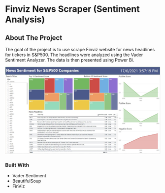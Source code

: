 # Finviz News Scraper (Sentiment Analysis)
 
<!-- ABOUT THE PROJECT -->
## About The Project
The goal of the project is to use scrape Finviz website for news headlines for tickers in S&P500. The headlines were analyzed using the Vader Sentiment Analyzer.
The data is then presented using Power Bi.

![News_SP500_Sentiment_Dashboard](.\News_SP500_Sentiment_Dashboard.jpg)


### Built With
* Vader Sentiment
* BeautifulSoup
* FinViz
